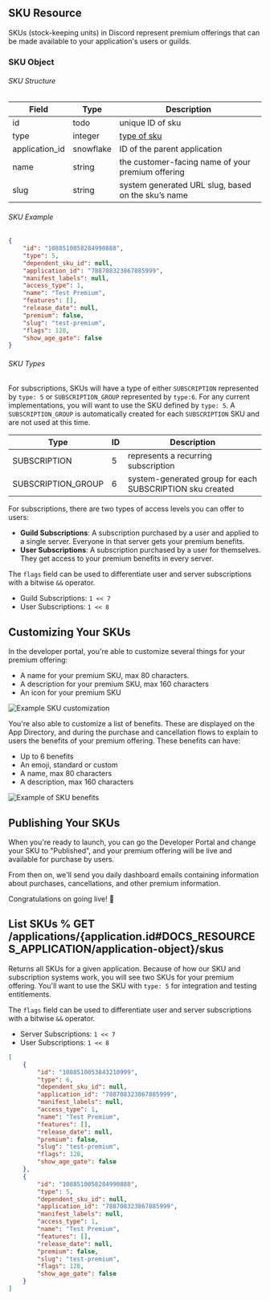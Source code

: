 ## SKU Resource

SKUs (stock-keeping units) in Discord represent premium offerings that can be made available to your application's users or guilds.

### SKU Object

###### SKU Structure

| Field          | Type      | Description                                                 |
| -------------- | --------- | ----------------------------------------------------------- |
| id             | todo      | unique ID of sku                                            |
| type           | integer   | [type of sku](#DOCS_MONETIZATION_SKUS/sku-object-sku-types) |
| application_id | snowflake | ID of the parent application                                |
| name           | string    | the customer-facing name of your premium offering           |
| slug           | string    | system generated URL slug, based on the sku’s name          |

###### SKU Example

```json
{
    "id": "1088510058284990888",
    "type": 5,
    "dependent_sku_id": null,
    "application_id": "788708323867885999",
    "manifest_labels": null,
    "access_type": 1,
    "name": "Test Premium",
    "features": [],
    "release_date": null,
    "premium": false,
    "slug": "test-premium",
    "flags": 128,
    "show_age_gate": false
}
```

###### SKU Types

For subscriptions, SKUs will have a type of either `SUBSCRIPTION` represented by `type: 5` or `SUBSCRIPTION_GROUP` represented by `type:6`. For any current implementations, you will want to use the SKU defined by `type: 5`. A `SUBSCRIPTION_GROUP` is automatically created for each `SUBSCRIPTION` SKU and are not used at this time.

| Type               | ID  | Description                                              |
| ------------------ | --- | -------------------------------------------------------- |
| SUBSCRIPTION       | 5   | represents a recurring subscription                      |
| SUBSCRIPTION_GROUP | 6   | system-generated group for each SUBSCRIPTION sku created |

For subscriptions, there are two types of access levels you can offer to users:

-   **Guild Subscriptions**: A subscription purchased by a user and applied to a single server. Everyone in that server gets your premium benefits.
-   **User Subscriptions**: A subscription purchased by a user for themselves. They get access to your premium benefits in every server.

The `flags` field can be used to differentiate user and server subscriptions with a bitwise `&&` operator.

-   Guild Subscriptions: `1 << 7`
-   User Subscriptions: `1 << 8`

## Customizing Your SKUs

In the developer portal, you're able to customize several things for your premium offering:

-   A name for your premium SKU, max 80 characters.
-   A description for your premium SKU, max 160 characters
-   An icon for your premium SKU

![Example SKU customization](sku-customization.png)

You're also able to customize a list of benefits. These are displayed on the App Directory, and during the purchase and cancellation flows to explain to users the benefits of your premium offering. These benefits can have:

-   Up to 6 benefits
-   An emoji, standard or custom
-   A name, max 80 characters
-   A description, max 160 characters

![Example of SKU benefits](sku-benefits.png)

## Publishing Your SKUs

When you're ready to launch, you can go the Developer Portal and change your SKU to "Published", and your premium offering will be live and available for purchase by users.

From then on, we'll send you daily dashboard emails containing information about purchases, cancellations, and other premium information.

Congratulations on going live! 🥳

## List SKUs % GET /applications/{application.id#DOCS_RESOURCES_APPLICATION/application-object}/skus

Returns all SKUs for a given application. Because of how our SKU and subscription systems work, you will see two SKUs for your premium offering. You'll want to use the SKU with `type: 5` for integration and testing entitlements.

The `flags` field can be used to differentiate user and server subscriptions with a bitwise `&&` operator.

-   Server Subscriptions: `1 << 7`
-   User Subscriptions: `1 << 8`

```json
[
    {
        "id": "1088510053843210999",
        "type": 6,
        "dependent_sku_id": null,
        "application_id": "788708323867885999",
        "manifest_labels": null,
        "access_type": 1,
        "name": "Test Premium",
        "features": [],
        "release_date": null,
        "premium": false,
        "slug": "test-premium",
        "flags": 128,
        "show_age_gate": false
    },
    {
        "id": "1088510058284990888",
        "type": 5,
        "dependent_sku_id": null,
        "application_id": "788708323867885999",
        "manifest_labels": null,
        "access_type": 1,
        "name": "Test Premium",
        "features": [],
        "release_date": null,
        "premium": false,
        "slug": "test-premium",
        "flags": 128,
        "show_age_gate": false
    }
]
```

